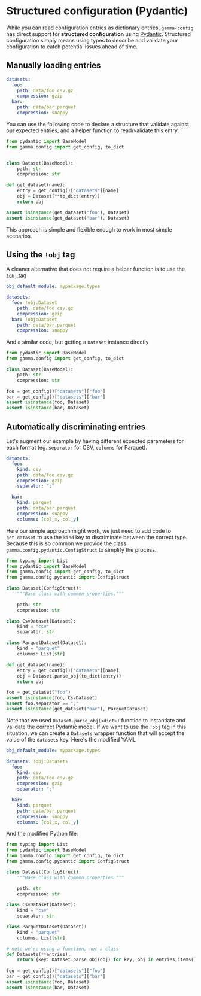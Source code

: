 # Structured configuration (Pydantic)

While you can read configuration entries as dictionary entries, `gamma-config` has 
direct support for **structured configuration** using [Pydantic][pydantic]. Structured
configuration simply means using types to describe and validate your configuration
to catch potential issues ahead of time.


## Manually loading entries

```yaml
datasets:
  foo:
    path: data/foo.csv.gz
    compression: gzip
  bar:
    path: data/bar.parquet
    compression: snappy
```

You can use the following code to declare a structure that validate against our 
expected entries, and a helper function to read/validate this entry.

```python
from pydantic import BaseModel
from gamma.config import get_config, to_dict


class Dataset(BaseModel):
    path: str
    compression: str

def get_dataset(name):
    entry = get_config()["datasets"][name]
    obj = Dataset(**to_dict(entry))
    return obj

assert isinstance(get_dataset("foo"), Dataset)
assert isinstance(get_dataset("bar"), Dataset)
```

This approach is simple and flexible enough to work in most simple scenarios. 

## Using the `!obj` tag

A cleaner alternative that does not require a helper function is to use the [`!obj` tag](/tags/#obj)


```yaml
obj_default_module: mypackage.types

datasets:
  foo: !obj:Dataset
    path: data/foo.csv.gz
    compression: gzip
  bar: !obj:Dataset
    path: data/bar.parquet
    compression: snappy
```

And a similar code, but getting a `Dataset` instance directly

```python
from pydantic import BaseModel
from gamma.config import get_config, to_dict

class Dataset(BaseModel):
    path: str
    compression: str

foo = get_config()["datasets"]["foo"]
bar = get_config()["datasets"]["bar"]
assert isinstance(foo, Dataset)
assert isinstance(bar, Dataset)
```


## Automatically discriminating entries
Let's augment our example by having different expected parameters for each format 
(eg. `separator` for CSV, `columns` for Parquet).


```yaml
datasets:
  foo:
    kind: csv
    path: data/foo.csv.gz
    compression: gzip
    separator: ";"

  bar:
    kind: parquet
    path: data/bar.parquet
    compression: snappy
    columns: [col_x, col_y]
```

Here our simple approach might work, we just need to add code to `get_dataset` to
use the `kind` key to discriminate between the correct type. Because this is so 
common we provide the class `gamma.config.pydantic.ConfigStruct` to simplify the 
process.

```python
from typing import List
from pydantic import BaseModel
from gamma.config import get_config, to_dict
from gamma.config.pydantic import ConfigStruct

class Dataset(ConfigStruct):
    """Base class with common properties."""

    path: str
    compression: str

class CsvDataset(Dataset):
    kind = "csv"
    separator: str

class ParquetDataset(Dataset):
    kind = "parquet"
    columns: List[str]

def get_dataset(name):
    entry = get_config()["datasets"][name]
    obj = Dataset.parse_obj(to_dict(entry))
    return obj

foo = get_dataset("foo")
assert isinstance(foo, CsvDataset)
assert foo.separator == ";"
assert isinstance(get_dataset("bar"), ParquetDataset)
```

Note that we used `Dataset.parse_obj(<dict>)` function to instantiate and validate 
the correct Pydantic model. If we want to use the `!obj` tag in this situation, we can
create a `Datasets` wrapper function that will accept the value of the `datasets` key. 
Here's the modified YAML

```yaml
obj_default_module: mypackage.types

datasets: !obj:Datasets
  foo:
    kind: csv
    path: data/foo.csv.gz
    compression: gzip
    separator: ";"

  bar:
    kind: parquet
    path: data/bar.parquet
    compression: snappy
    columns: [col_x, col_y]
```

And the modified Python file:


```python
from typing import List
from pydantic import BaseModel
from gamma.config import get_config, to_dict
from gamma.config.pydantic import ConfigStruct

class Dataset(ConfigStruct):
    """Base class with common properties."""

    path: str
    compression: str

class CsvDataset(Dataset):
    kind = "csv"
    separator: str

class ParquetDataset(Dataset):
    kind = "parquet"
    columns: List[str]

# note we're using a function, not a class
def Datasets(**entries):
    return {key: Dataset.parse_obj(obj) for key, obj in entries.items() }
    
foo = get_config()["datasets"]["foo"]
bar = get_config()["datasets"]["bar"]
assert isinstance(foo, Dataset)
assert isinstance(bar, Dataset)
```


[pydantic]: https://pydantic-docs.helpmanual.io/